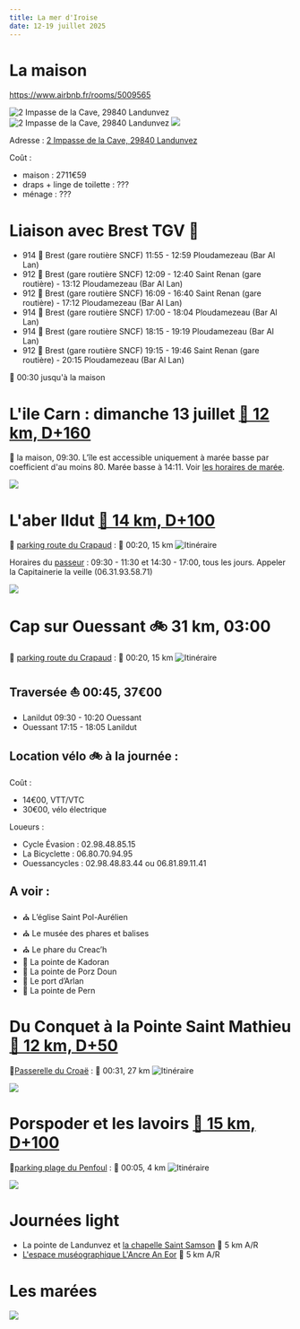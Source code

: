 ```yaml
---
title: La mer d'Iroise
date: 12-19 juillet 2025
---
```


<style type="text/css">
@import url("https://unpkg.com/sakura.css/css/normalize.css");
@import url("https://unpkg.com/sakura.css/css/sakura.css");
</style>

# La maison

<https://www.airbnb.fr/rooms/5009565>

![2 Impasse de la Cave, 29840 Landunvez](images/maison.png) 
![2 Impasse de la Cave, 29840 Landunvez](images/satellite.png)
[![](images/map.png)](https://maps.app.goo.gl/bDVwjnGXxwrwoDpc9)

Adresse : [2 Impasse de la Cave, 29840 Landunvez](https://maps.app.goo.gl/2ZrQymahHMxkQm5CA)

Coût :

- maison : 2711€59
- draps + linge de toilette : ???
- ménage : ???

<!---
Chambres :

- 1 chambre double (10, 20, 21)
- 1 chambre double (11)
- 1 chambre double (12, )
- 1 chambre double (14, )
- 1 chambre double (15, )
- 2 lits superposés (13, )
- 1 lit bateau (23)
- 1 lit simple (24)
- 1 chambre double avec douche (26)

- Rdc : 1 chambre double vue mer
- 1er étage :
    - 4 chambres double vue mer
    - 1 chambres deux lits simples superposés vue jardin
    - 1 dortoir 2 lits simples 1 lit.
-->

# Liaison avec Brest TGV 🚆

- 914 🚌 Brest (gare routière SNCF) 11:55 - 12:59 Ploudamezeau (Bar Al Lan) 
- 912 🚌 Brest (gare routière SNCF) 12:09 - 12:40 Saint Renan (gare routière) - 13:12 Ploudamezeau (Bar Al Lan)
- 912 🚌 Brest (gare routière SNCF) 16:09 - 16:40 Saint Renan (gare routière) - 17:12 Ploudamezeau (Bar Al Lan)
- 914 🚌 Brest (gare routière SNCF) 17:00 - 18:04 Ploudamezeau (Bar Al Lan)
- 914 🚌 Brest (gare routière SNCF) 18:15 - 19:19 Ploudamezeau (Bar Al Lan)
- 912 🚌 Brest (gare routière SNCF) 19:15 - 19:46 Saint Renan (gare routière) - 20:15 Ploudamezeau (Bar Al Lan)

🥾 00:30 jusqu'à la maison

# L'ile Carn : dimanche 13 juillet [🥾 12 km, D+160](https://ignrando.fr/fr/parcours/fiche/details/id/2908255)

📍 la maison, 09:30. L’île est accessible uniquement à marée basse par coefficient d'au moins 80. Marée basse à 14:11. Voir [les horaires de marée](#les-marées).

![](images/ile-carn.png)

# L'aber Ildut [🥾 14 km, D+100](https://ignrando.fr/fr/parcours/fiche/details/id/2908227)

📍 [parking route du Crapaud](https://maps.app.goo.gl/Y7PutgJezKyGak497) : 🚗 00:20, 15 km
![Itinéraire](images/home-lanildut.png)

Horaires du [passeur](https://www.iroise-bretagne.bzh/commerce/passage-de-laber-phine-la-passeuse/) : 09:30 - 11:30	et 14:30 - 17:00, tous les jours. Appeler la Capitainerie la veille (06.31.93.58.71)

![](images/aber-ildut.png)

# Cap sur Ouessant 🚲 31 km, 03:00

📍 [parking route du Crapaud](https://maps.app.goo.gl/Y7PutgJezKyGak497) : 🚗 00:20, 15 km
![Itinéraire](images/home-lanildut.png)

## Traversée ⛵ 00:45, 37€00

- Lanildut 09:30 - 10:20 Ouessant
- Ouessant 17:15 - 18:05 Lanildut

## Location vélo 🚲 à la journée :

Coût :

- 14€00, VTT/VTC
- 30€00, vélo électrique

Loueurs :

- Cycle Évasion : 02.98.48.85.15 
- La Bicyclette : 06.80.70.94.95
- Ouessancycles : 02.98.48.83.44 ou 06.81.89.11.41

## A voir :

- ⛪ L’église Saint Pol-Aurélien
- ⛪ Le musée des phares et balises
- ⛪ Le phare du Creac’h
- 🌊 La pointe de Kadoran
- 🌊 La pointe de Porz Doun
- 🌊 Le port d’Arlan
- 🌊 La pointe de Pern

# Du Conquet à la Pointe Saint Mathieu [🥾 12 km, D+50](https://www.outdooractive.com/fr/route/randonnee/finistere/le-conquet-pointe-st-mathieu/317436207/?share=~3isficsk%244ossrg9a#dm=1)

📍[Passerelle du Croaë](https://maps.app.goo.gl/zi5PGoiC8bkv734y8) : 🚗 00:31, 27 km
![Itinéraire](images/home-leconquet.png)

![](images/leconquet-pointestmathieu.png)

# Porspoder et les lavoirs [🥾 15 km, D+100](https://ignrando.fr/fr/parcours/fiche/details/id/2908755)

📍[parking plage du Penfoul](https://maps.app.goo.gl/NPAxfjhKVGw5DN3U6) : 🚗 00:05, 4 km
![Itinéraire](images/home-porspoder.png)

![](images/porspoder.png)

# Journées light

- La pointe de Landunvez et [la chapelle Saint Samson](https://www.iroise-bretagne.bzh/activite/chapelle-saint-samson/) 🥾 5 km A/R
- [L'espace muséographique L'Ancre An Eor](https://www.iroise-bretagne.bzh/activite/lancre-an-eor-espace-museographique-dans-le-sillage-de-lamoco-cadiz/) 🥾 5 km A/R

# Les marées

![](images/marees.png)